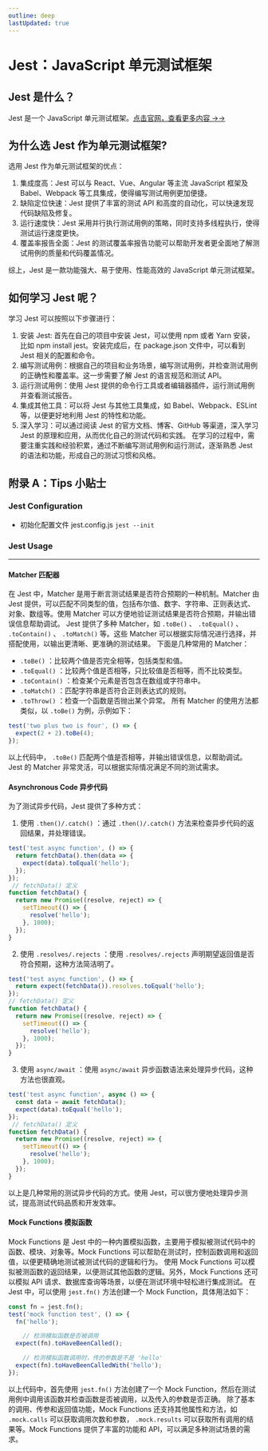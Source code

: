 ```yaml
---
outline: deep
lastUpdated: true
---
```


# Jest：JavaScript 单元测试框架

## Jest 是什么？

Jest <Badge type="info" text="^29.5.0" /> 是一个 JavaScript 单元测试框架。[点击官网，查看更多内容 →→](https://jestjs.io/)

## 为什么选 Jest 作为单元测试框架?

选用 Jest 作为单元测试框架的优点：

1. 集成度高：Jest 可以与 React、Vue、Angular 等主流 JavaScript 框架及 Babel、Webpack 等工具集成，使得编写测试用例更加便捷。
2. 缺陷定位快速：Jest 提供了丰富的测试 API 和高度的自动化，可以快速发现代码缺陷及修复。
3. 运行速度快：Jest 采用并行执行测试用例的策略，同时支持多线程执行，使得测试运行速度更快。
4. 覆盖率报告全面：Jest 的测试覆盖率报告功能可以帮助开发者更全面地了解测试用例的质量和代码覆盖情况。
  
综上，Jest 是一款功能强大、易于使用、性能高效的 JavaScript 单元测试框架。


## 如何学习 Jest 呢？

学习 Jest 可以按照以下步骤进行：
 1. 安装 Jest: 首先在自己的项目中安装 Jest，可以使用 npm 或者 Yarn 安装，比如 npm install jest。安装完成后，在 package.json 文件中，可以看到 Jest 相关的配置和命令。
 2. 编写测试用例：根据自己的项目和业务场景，编写测试用例，并检查测试用例的正确性和覆盖率。这一步需要了解 Jest 的语言规范和测试 API。
 3. 运行测试用例：使用 Jest 提供的命令行工具或者编辑器插件，运行测试用例并查看测试报告。
 4. 集成其他工具：可以将 Jest 与其他工具集成，如 Babel、Webpack、ESLint 等，以便更好地利用 Jest 的特性和功能。
 5. 深入学习：可以通过阅读 Jest 的官方文档、博客、GitHub 等渠道，深入学习 Jest 的原理和应用，从而优化自己的测试代码和实践。
 在学习的过程中，需要注重实践和经验积累，通过不断编写测试用例和运行测试，逐渐熟悉 Jest 的语法和功能，形成自己的测试习惯和风格。

## 附录 A：Tips 小贴士

### Jest Configuration

- 初始化配置文件 jest.config.js `jest --init`


### Jest Usage

---

#### Matcher 匹配器

在 Jest 中，Matcher 是用于断言测试结果是否符合预期的一种机制。Matcher 由 Jest 提供，可以匹配不同类型的值，包括布尔值、数字、字符串、正则表达式、对象、数组等。使用 Matcher 可以方便地验证测试结果是否符合预期，并输出错误信息帮助调试。
Jest 提供了多种 Matcher，如  `.toBe()` 、 `.toEqual()` 、 `.toContain()` 、 `.toMatch()`  等。这些 Matcher 可以根据实际情况进行选择，并搭配使用，以输出更清晰、更准确的测试结果。
下面是几种常用的 Matcher：
-  `.toBe()` ：比较两个值是否完全相等，包括类型和值。
-  `.toEqual()` ：比较两个值是否相等，只比较值是否相等，而不比较类型。
-  `.toContain()` ：检查某个元素是否包含在数组或字符串中。
-  `.toMatch()` ：匹配字符串是否符合正则表达式的规则。
-  `.toThrow()` ：检查一个函数是否抛出某个异常。
所有 Matcher 的使用方法都类似，以  `.toBe()`  为例，示例如下：

```js
test('two plus two is four', () => {
  expect(2 + 2).toBe(4);
});
```
以上代码中， `.toBe()`  匹配两个值是否相等，并输出错误信息，以帮助调试。Jest 的 Matcher 非常灵活，可以根据实际情况满足不同的测试需求。

#### Asynchronous Code 异步代码

为了测试异步代码，Jest 提供了多种方式：

1. 使用  `.then()/.catch()` ：通过  `.then()/.catch()`  方法来检查异步代码的返回结果，并处理错误。
```js
test('test async function', () => {
  return fetchData().then(data => {
    expect(data).toEqual('hello');
  });
});
 // fetchData() 定义
function fetchData() {
  return new Promise((resolve, reject) => {
    setTimeout(() => {
      resolve('hello');
    }, 1000);
  });
}
```

2. 使用  `.resolves/.rejects` ：使用  `.resolves/.rejects`  声明期望返回值是否符合预期，这种方法简洁明了。
```js
test('test async function', () => {
  return expect(fetchData()).resolves.toEqual('hello');
});
// fetchData() 定义
function fetchData() {
  return new Promise((resolve, reject) => {
    setTimeout(() => {
      resolve('hello');
    }, 1000);
  });
}
```

3. 使用  `async/await` ：使用  `async/await`  异步函数语法来处理异步代码，这种方法也很直观。
```js
test('test async function', async () => {
  const data = await fetchData();
  expect(data).toEqual('hello');
});
 // fetchData() 定义
function fetchData() {
  return new Promise((resolve, reject) => {
    setTimeout(() => {
      resolve('hello');
    }, 1000);
  });
}
```
以上是几种常用的测试异步代码的方式。使用 Jest，可以很方便地处理异步测试，提高测试代码品质和开发效率。


#### Mock Functions 模拟函数

Mock Functions 是 Jest 中的一种内置模拟函数，主要用于模拟被测试代码中的函数、模块、对象等。Mock Functions 可以帮助在测试时，控制函数调用和返回值，以便更精确地测试被测试代码的逻辑和行为。
使用 Mock Functions 可以模拟被测函数的返回结果，以便测试其他函数的逻辑。另外，Mock Functions 还可以模拟 API 请求、数据库查询等场景，以便在测试环境中轻松进行集成测试。
在 Jest 中，可以使用  `jest.fn()`  方法创建一个 Mock Function，具体用法如下：
```js
const fn = jest.fn();
test('mock function test', () => {
  fn('hello');

	// 检测模拟函数是否被调用
  expect(fn).toHaveBeenCalled();

	// 检测模拟函数调用时，传的参数是不是 'hello'
  expect(fn).toHaveBeenCalledWith('hello');
});
```
以上代码中，首先使用  `jest.fn()`  方法创建了一个 Mock Function，然后在测试用例中调用该函数并检查函数是否被调用，以及传入的参数是否正确。
除了基本的调用、传参和返回值功能，Mock Functions 还支持其他属性和方法，如  `.mock.calls`  可以获取调用次数和参数， `.mock.results`  可以获取所有调用的结果等。Mock Functions 提供了丰富的功能和 API，可以满足多种测试场景的需求。
